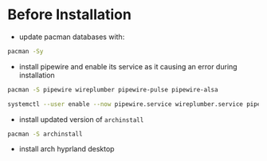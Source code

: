 # **Before Installation**
- update pacman databases with:
```bash
pacman -Sy
```

- install pipewire and enable its service as it causing an error during installation
```bash
pacman -S pipewire wireplumber pipewire-pulse pipewire-alsa

systemctl --user enable --now pipewire.service wireplumber.service pipewire-pulse.service 
```

- install updated version of `archinstall`
```bash
pacman -S archinstall
```

- install arch hyprland desktop
```bash

```